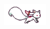 <div align="center">
  <img src="https://raw.githubusercontent.com/siki-aayush/siki-aayush/master/kyubey.gif" height="70" />
</div>
